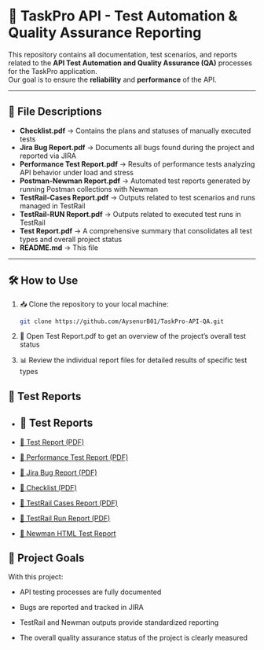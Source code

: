 # 🚀 TaskPro API - Test Automation & Quality Assurance Reporting

This repository contains all documentation, test scenarios, and reports related to the **API Test Automation and Quality Assurance (QA)** processes for the TaskPro application.  
Our goal is to ensure the **reliability** and **performance** of the API.  

---

## 📂 File Descriptions

- **Checklist.pdf** → Contains the plans and statuses of manually executed tests  
- **Jira Bug Report.pdf** → Documents all bugs found during the project and reported via JIRA  
- **Performance Test Report.pdf** → Results of performance tests analyzing API behavior under load and stress  
- **Postman-Newman Report.pdf** → Automated test reports generated by running Postman collections with Newman  
- **TestRail-Cases Report.pdf** → Outputs related to test scenarios and runs managed in TestRail  
- **TestRail-RUN Report.pdf** → Outputs related to executed test runs in TestRail  
- **Test Report.pdf** → A comprehensive summary that consolidates all test types and overall project status  
- **README.md** → This file  

---

## 🛠 How to Use

1. 📥 Clone the repository to your local machine:
   ```bash
   git clone https://github.com/AysenurB01/TaskPro-API-QA.git
2. 📑 Open Test Report.pdf to get an overview of the project’s overall test status

3. 📊 Review the individual report files for detailed results of specific test types

## 🔗 Test Reports

- ## 🔗 Test Reports

- [📄 Test Report (PDF)](./Test%20Report.pdf)  
- [📄 Performance Test Report (PDF)](./Performance%20Test%20Report.pdf)  
- [📄 Jira Bug Report (PDF)](./Jira%20Bug%20Report.pdf)  
- [📄 Checklist (PDF)](./Checklist.pdf)  
- [📄 TestRail Cases Report (PDF)](./TestRail-Cases%20Report.pdf)  
- [📄 TestRail Run Report (PDF)](./TestRail-RUN%20Report.pdf)  
- [📄 Newman HTML Test Report](./newman/TaskPro%20API%20Tests-2025-08-21-10-10-52-333-0.html)  

## 🎯 Project Goals

With this project:

- API testing processes are fully documented

- Bugs are reported and tracked in JIRA

- TestRail and Newman outputs provide standardized reporting

- The overall quality assurance status of the project is clearly measured

